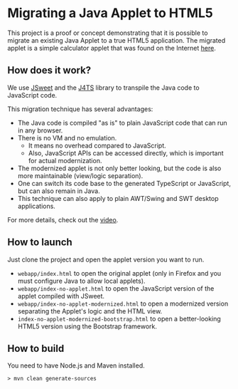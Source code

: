 
# Migrating a Java Applet to HTML5

This project is a proof or concept demonstrating that it is possible to migrate an existing Java Applet to a true HTML5 application. The migrated applet is a simple calculator applet that was found on the Internet [here]().

## How does it work?

We use [JSweet](http://www.jsweet.org) and the [J4TS](https://github.com/cincheo/j4ts) library to transpile the Java code to JavaScript code.

This migration technique has several advantages:

- The Java code is compiled "as is" to plain JavaScript code that can run in any browser.
- There is no VM and no emulation.
  - It means no overhead compared to JavaScript.
  - Also, JavaScript APIs can be accessed directly, which is important for actual modernization.
- The modernized applet is not only better looking, but the code is also more maintainable (view/logic separation).
- One can switch its code base to the generated TypeScript or JavaScript, but can also remain in Java.
- This technique can also apply to plain AWT/Swing and SWT desktop applications.

For more details, check out the [video](https://www.youtube.com/watch?v=rL5RrhsRcU4).

## How to launch

Just clone the project and open the applet version you want to run.

- ``webapp/index.html`` to open the original applet (only in Firefox and you must configure Java to allow local applets).
- ``webapp/index-no-applet.html`` to open the JavaScript version of the applet compiled with JSweet.
- ``webapp/index-no-applet-modernized.html`` to open a modernized version separating the Applet's logic and the HTML view.
- ``index-no-applet-modernized-bootstrap.html`` to open a better-looking HTML5 version using the Bootstrap framework.

## How to build

You need to have Node.js and Maven installed.

```
> mvn clean generate-sources
```

